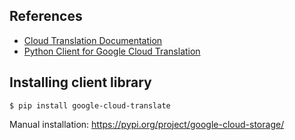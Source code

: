 ## References

* [Cloud Translation Documentation](https://cloud.google.com/translate/docs)
* [Python Client for Google Cloud Translation](https://googleapis.dev/python/translation/latest/)

## Installing client library

```
$ pip install google-cloud-translate
```

Manual installation: https://pypi.org/project/google-cloud-storage/
